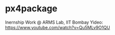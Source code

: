 # px4package
Inernship Work @ ARMS Lab, IIT Bombay
Yideo: https://www.youtube.com/watch?v=Qu5MLv9O1QU

